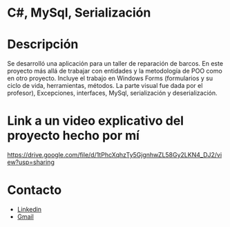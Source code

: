 # C#, MySql, Serialización
# Descripción
 Se desarrolló una aplicación para un taller de reparación de barcos. En este proyecto más allá de trabajar con entidades y la metodología de POO como en otro proyecto. Incluye el trabajo en Windows Forms (formularios y su ciclo de vida, herramientas, métodos. La parte visual fue dada por el profesor), Excepciones, interfaces, MySql, serialización y deserialización.
 
# Link a un video explicativo del proyecto hecho por mí
https://drive.google.com/file/d/1tPhcXqhzTy5GjgnhwZL58Gy2LKN4_DJ2/view?usp=sharing

# Contacto
* [Linkedin](https://www.linkedin.com/in/santiago-perez-villa/)
* [Gmail](https://mail.google.com/mail/u/0/#inbox?compose=CllgCJfsdLDMXNwppWhSwFRZsjxsKhqPcfQCVFrgRgkWqPVxDWtmSrncgSzlpdzwZxKfFzCznNB)

